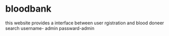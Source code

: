 # bloodbank
this website provides a interface between user rgistration and blood doneer search
username- admin
passward-admin
